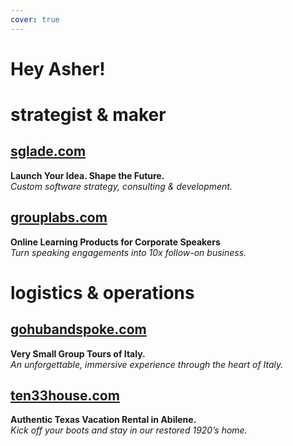 ```yaml
---
cover: true
---
```

# Hey Asher!

# strategist & maker

## [sglade.com](https://sglade.com)  
**Launch Your Idea. Shape the Future.**  
*Custom software strategy, consulting & development.*

## [grouplabs.com](https://grouplabs.com)  
**Online Learning Products for Corporate Speakers**  
*Turn speaking engagements into 10x follow-on business.*

# logistics & operations

## [gohubandspoke.com](https://gohubandspoke.com)  
**Very Small Group Tours of Italy.**  
*An unforgettable, immersive experience through the heart of Italy.*

## [ten33house.com](https://ten33house.com)  
**Authentic Texas Vacation Rental in Abilene.**  
*Kick off your boots and stay in our restored 1920’s home.*
